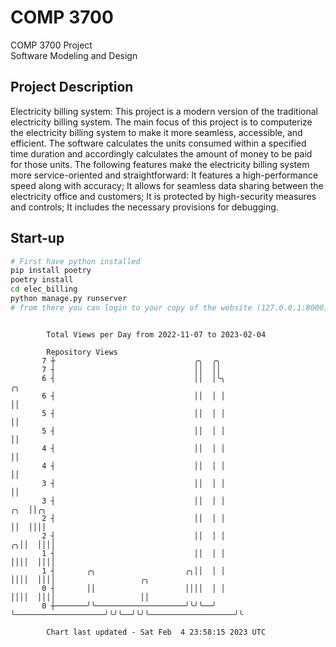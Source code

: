 # COMP 3700
COMP 3700 Project  
Software Modeling and Design
## Project Description
Electricity billing system: This project is a modern version of the traditional electricity billing system. The main focus of this project is to computerize the electricity billing system to make it more seamless, accessible, and efficient. The software calculates the units consumed within a specified time duration and accordingly calculates the amount of money to be paid for those units. The following features make the electricity billing system more service-oriented and straightforward: It features a high-performance speed along with accuracy; It allows for seamless data sharing between the electricity office and customers; It is protected by high-security measures and controls; It includes the necessary provisions for debugging.

## Start-up
```bash
# First have python installed
pip install poetry
poetry install
cd elec_billing
python manage.py runserver
# from there you can login to your copy of the website (127.0.0.1:8000), default creds are admin/admin
```

```

        Total Views per Day from 2022-11-07 to 2023-02-04

        Repository Views
       7 ┼                               ╭╮  ╭╮
       7 ┤                               ││  ││
       6 ┤                               ││  │╰╮                          ╭╮
       6 ┤                               ││  │ │                          ││
       5 ┤                               ││  │ │                          ││
       5 ┤                               ││  │ │                          ││
       4 ┤                               ││  │ │                          ││
       4 ┤                               ││  │ │                          ││
       3 ┤                               ││  │ │                          ││
       3 ┤                               ││  │ │                      ╭╮  ││╭╮
       2 ┤                               ││  │ │                      ││  ││││
       2 ┤                               ││  │ │                    ╭╮││  ││││
       1 ┤                               ││  │ │                    ││││  ││││
       1 ┤       ╭╮                    ╭╮││  │ │                    ││││  ││││                   ╭╮
       0 ┤       ││                    ││││  │ │                    ││││  ││││                   ││
       0 ┼───────╯╰────────────────────╯╰╯╰──╯ ╰────────────────────╯╰╯╰──╯╰╯╰───────────────────╯╰

        Chart last updated - Sat Feb  4 23:58:15 2023 UTC
        
```
